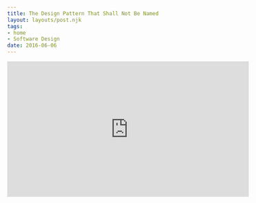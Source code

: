 ```yaml
---
title: The Design Pattern That Shall Not Be Named
layout: layouts/post.njk
tags:
- home
- Software Design
date: 2016-06-06
---
```


<div class="youtube-video-container"><iframe width="560" height="315" src="https://www.youtube.com/embed/Q1YXEqCl650?si=I4CH5I1f3VNTMAXQ" title="YouTube video player" frameborder="0" allow="accelerometer; autoplay; clipboard-write; encrypted-media; gyroscope; picture-in-picture; web-share" allowfullscreen></iframe></div>

